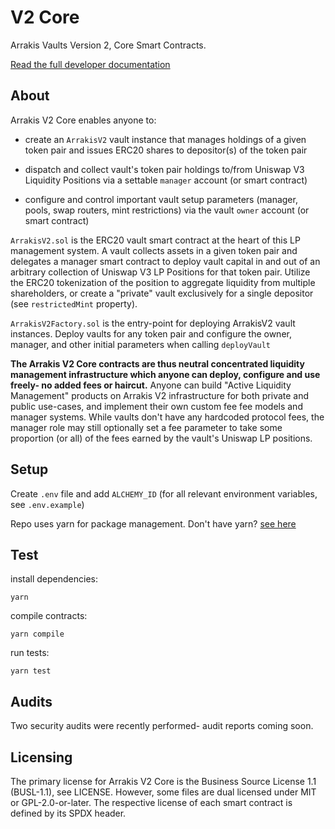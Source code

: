 # V2 Core

Arrakis Vaults Version 2, Core Smart Contracts.

[Read the full developer documentation](https://docs.arrakis.fi)

## About

Arrakis V2 Core enables anyone to:

- create an `ArrakisV2` vault instance that manages holdings of a given token pair and issues ERC20 shares to depositor(s) of the token pair

- dispatch and collect vault's token pair holdings to/from Uniswap V3 Liquidity Positions via a settable `manager` account (or smart contract)

- configure and control important vault setup parameters (manager, pools, swap routers, mint restrictions) via the vault `owner` account (or smart contract)

`ArrakisV2.sol` is the ERC20 vault smart contract at the heart of this LP management system. A vault collects assets in a given token pair and delegates a manager smart contract to deploy vault capital in and out of an arbitrary collection of Uniswap V3 LP Positions for that token pair. Utilize the ERC20 tokenization of the position to aggregate liquidity from multiple shareholders, or create a "private" vault exclusively for a single depositor (see `restrictedMint` property).

`ArrakisV2Factory.sol` is the entry-point for deploying ArrakisV2 vault instances. Deploy vaults for any token pair and configure the owner, manager, and other initial parameters when calling `deployVault`

**The Arrakis V2 Core contracts are thus neutral concentrated liquidity management infrastructure which anyone can deploy, configure and use freely- no added fees or haircut.** Anyone can build "Active Liquidity Management" products on Arrakis V2 infrastructure for both private and public use-cases, and implement their own custom fee fee models and manager systems. While vaults don't have any hardcoded protocol fees, the manager role may still optionally set a fee parameter to take some proportion (or all) of the fees earned by the vault's Uniswap LP positions.

## Setup

Create `.env` file and add `ALCHEMY_ID` (for all relevant environment variables, see `.env.example`)

Repo uses yarn for package management. Don't have yarn? [see here](https://classic.yarnpkg.com/lang/en/docs/install/#mac-stable)

## Test

install dependencies:

```
yarn
```

compile contracts:

```
yarn compile
```

run tests:

```
yarn test
```

## Audits

Two security audits were recently performed- audit reports coming soon.

## Licensing

The primary license for Arrakis V2 Core is the Business Source License 1.1 (BUSL-1.1), see LICENSE. However, some files are dual licensed under MIT or GPL-2.0-or-later. The respective license of each smart contract is defined by its SPDX header.
